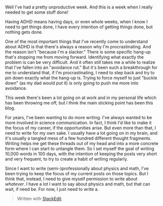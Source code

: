Well I've had a pretty unproductive week. And this is a week when I really needed to get some stuff done!

Having ADHD means having days, or even whole weeks, when I know I need to get things done, I have every intention of getting things done, but nothing gets done.

One of the most important things that I've recently come to understand about ADHD is that there's always a reason why I'm procrastinating. And the reason isn't "because I'm a slacker." There is some specific hang-up that's stopping me from moving forward. Identifying what exactly the problem is can be very difficult. And it often still takes me a while to realize that I've fallen into an "avoidance rut." But it's been such a breakthrough for me to understand that, if I'm procrastinating, I need to step back and try to pin down exactly what the hang-up is. Trying to force myself to just "buckle down" (as my dad would put it) is only going to push me more into avoidance.

This week there's been a lot going on at work and in my personal life which has been throwing me off, but I think the main sticking point has been this blog.

For years, I've been wanting to do more writing. I've always wanted to be more involved in science communication. In fact, I think I'd like to make it the focus of my career, if the opportunities arise. But even more than that, I need to write for my own sake. I usually have a lot going on in my brain, and it's usually a tangled mess of a few hundred different thought fragments. Writing helps me get these threads out of my head and into a more concrete form where I can start to untangle them. So I set myself the goal of writing 10,000 words in 100 days, with the intention of keeping the posts very short and very frequent, to try to create a habit of writing regularly. 

Since I want to write (semi-)professionally about physics and math, I've been trying to keep the focus of my current posts on those topics. But I think that, instead, I need to give myself permission to write about *whatever*. I have a lot I want to say about physics and math, but that can wait, if need be. For now, I just need to write a. 



> Written with [StackEdit](https://stackedit.io/).
<!--stackedit_data:
eyJoaXN0b3J5IjpbMTQ4NTU0OTQ1NCwtMTA4NTAxNDExNywyMT
E3MDY5OTI3LC0yMzEzMzMwMDIsNzQxOTY5ODc3XX0=
-->